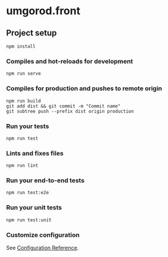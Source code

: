 # umgorod.front

## Project setup
```
npm install
```

### Compiles and hot-reloads for development
```
npm run serve
```

### Compiles for production and pushes to remote origin
```
npm run build
git add dist && git commit -m "Commit name"
git subtree push --prefix dist origin production
```

### Run your tests
```
npm run test
```

### Lints and fixes files
```
npm run lint
```

### Run your end-to-end tests
```
npm run test:e2e
```

### Run your unit tests
```
npm run test:unit
```

### Customize configuration
See [Configuration Reference](https://cli.vuejs.org/config/).
